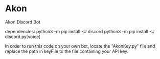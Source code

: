 # Akon

Akon Discord Bot

dependencies:
python3 -m pip install -U discord
python3 -m pip install -U discord.py[voice]

In order to run this code on your own bot, locate the "AkonKey.py" file
and replace the path in keyFile to the file containing your API key.
